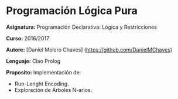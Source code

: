 # Programación Lógica Pura

**Asignatura:** Programación Declarativa: Lógica y Restricciones

**Curso:** 2016/2017

**Autore:** [Daniel Melero Chaves] (https://github.com/DanielMChaves)

**Lenguaje:** Ciao Prolog

**Proposito:** Implementación de:
- Run-Lenght Encoding.
- Exploración de Árboles N-arios.
